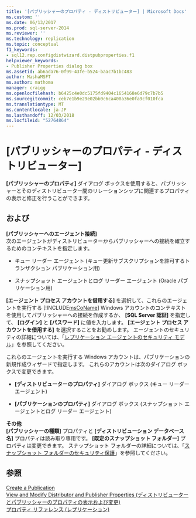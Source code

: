 ```yaml
---
title: '[パブリッシャーのプロパティ - ディストリビューター] | Microsoft Docs'
ms.custom: ''
ms.date: 06/13/2017
ms.prod: sql-server-2014
ms.reviewer: ''
ms.technology: replication
ms.topic: conceptual
f1_keywords:
- sql12.rep.configdistwizard.distpubproperties.f1
helpviewer_keywords:
- Publisher Properties dialog box
ms.assetid: ab6ada76-0f99-43fe-b524-baac7b1bc483
author: MashaMSFT
ms.author: mathoma
manager: craigg
ms.openlocfilehash: b6425c4e0dc5175fd9404c1654168e6d79c7b7b5
ms.sourcegitcommit: ceb7e1b9e29e02bb0c6ca400a36e0fa9cf010fca
ms.translationtype: MT
ms.contentlocale: ja-JP
ms.lasthandoff: 12/03/2018
ms.locfileid: "52764864"
---
```

# <a name="publisher-properties---distributor"></a>[パブリッシャーのプロパティ - ディストリビューター]
  **[パブリッシャーのプロパティ]** ダイアログ ボックスを使用すると、パブリッシャーとそのディストリビューター間のリレーションシップに関連するプロパティの表示と修正を行うことができます。  
  
## <a name="options"></a>および  
 **[パブリッシャーへのエージェント接続]**  
 次のエージェントがディストリビューターからパブリッシャーへの接続を確立するためのコンテキストを指定します。  
  
-   キュー リーダー エージェント (キュー更新サブスクリプションを許可するトランザクション パブリケーション用)  
  
-   スナップショット エージェントとログ リーダー エージェント (Oracle パブリケーション用)  
  
 **[エージェント プロセス アカウントを借用する]** を選択して、これらのエージェントを実行する [!INCLUDE[msCoName](../../includes/msconame-md.md)] Windows アカウントのコンテキストを使用してパブリッシャーへの接続を作成するか、 **[SQL Server 認証]** を指定して、 **[ログイン]** と **[パスワード]** に値を入力します。 **[エージェント プロセス アカウントを借用する]** を選択することをお勧めします。 エージェントのセキュリティの詳細については、「[レプリケーション エージェントのセキュリティ モデル](security/replication-agent-security-model.md)」を参照してください。  
  
 これらのエージェントを実行する Windows アカウントは、パブリケーションの新規作成ウィザードで指定します。 これらのアカウントは次のダイアログ ボックスで変更できます。  
  
-   **[ディストリビューターのプロパティ]** ダイアログ ボックス (キュー リーダー エージェント)  
  
-   **[パブリケーションのプロパティ]** ダイアログ ボックス (スナップショット エージェントとログ リーダー エージェント)  
  
 **その他**  
 **[パブリッシャーの種類]** プロパティと **[ディストリビューション データベース名]** プロパティは読み取り専用です。 **[既定のスナップショット フォルダー]** プロパティは変更できます。 スナップショット フォルダーの詳細については、「[スナップショット フォルダーのセキュリティ保護](security/secure-the-snapshot-folder.md)」を参照してください。  
  
## <a name="see-also"></a>参照  
 [Create a Publication](publish/create-a-publication.md)   
 [View and Modify Distributor and Publisher Properties (ディストリビューターとパブリッシャーのプロパティの表示および変更)](view-and-modify-distributor-and-publisher-properties.md)   
 [プロパティ リファレンス &#40;レプリケーション&#41;](properties-reference-replication.md)  
  
  
